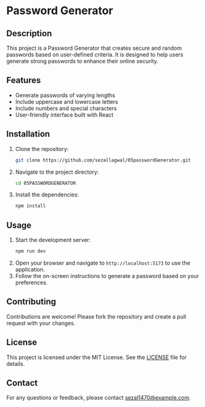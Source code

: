 # Password Generator

## Description

This project is a Password Generator that creates secure and random passwords based on user-defined criteria. It is designed to help users generate strong passwords to enhance their online security.

## Features

- Generate passwords of varying lengths
- Include uppercase and lowercase letters
- Include numbers and special characters
- User-friendly interface built with React

## Installation

1. Clone the repository:
    ```sh
    git clone https://github.com/sezallagwal/05passwordGenerator.git
    ```
2. Navigate to the project directory:
    ```sh
    cd 05PASSWORDGENERATOR
    ```
3. Install the dependencies:
    ```sh
    npm install
    ```

## Usage

1. Start the development server:
    ```sh
    npm run dev
    ```
2. Open your browser and navigate to `http://localhost:5173` to use the application.
3. Follow the on-screen instructions to generate a password based on your preferences.

## Contributing

Contributions are welcome! Please fork the repository and create a pull request with your changes.

## License

This project is licensed under the MIT License. See the [LICENSE](LICENSE) file for details.

## Contact

For any questions or feedback, please contact [sezal1470@example.com](mailto:sezal1470@example.com).
